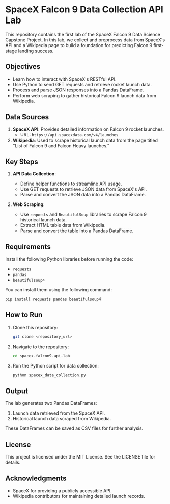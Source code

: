 # SpaceX Falcon 9 Data Collection API Lab

This repository contains the first lab of the SpaceX Falcon 9 Data Science Capstone Project. In this lab, we collect and preprocess data from SpaceX's API and a Wikipedia page to build a foundation for predicting Falcon 9 first-stage landing success.

## Objectives
- Learn how to interact with SpaceX's RESTful API.
- Use Python to send GET requests and retrieve rocket launch data.
- Process and parse JSON responses into a Pandas DataFrame.
- Perform web scraping to gather historical Falcon 9 launch data from Wikipedia.

## Data Sources
1. **SpaceX API**: Provides detailed information on Falcon 9 rocket launches.
   - URL: `https://api.spacexdata.com/v4/launches`
2. **Wikipedia**: Used to scrape historical launch data from the page titled "List of Falcon 9 and Falcon Heavy launches."

## Key Steps
1. **API Data Collection**:
   - Define helper functions to streamline API usage.
   - Use GET requests to retrieve JSON data from SpaceX's API.
   - Parse and convert the JSON data into a Pandas DataFrame.

2. **Web Scraping**:
   - Use `requests` and `BeautifulSoup` libraries to scrape Falcon 9 historical launch data.
   - Extract HTML table data from Wikipedia.
   - Parse and convert the table into a Pandas DataFrame.

## Requirements
Install the following Python libraries before running the code:
- `requests`
- `pandas`
- `beautifulsoup4`

You can install them using the following command:
```bash
pip install requests pandas beautifulsoup4
```

## How to Run
1. Clone this repository:
   ```bash
   git clone <repository_url>
   ```
2. Navigate to the repository:
   ```bash
   cd spacex-falcon9-api-lab
   ```
3. Run the Python script for data collection:
   ```bash
   python spacex_data_collection.py
   ```

## Output
The lab generates two Pandas DataFrames:
1. Launch data retrieved from the SpaceX API.
2. Historical launch data scraped from Wikipedia.

These DataFrames can be saved as CSV files for further analysis.

## License
This project is licensed under the MIT License. See the LICENSE file for details.

## Acknowledgments
- SpaceX for providing a publicly accessible API.
- Wikipedia contributors for maintaining detailed launch records.
